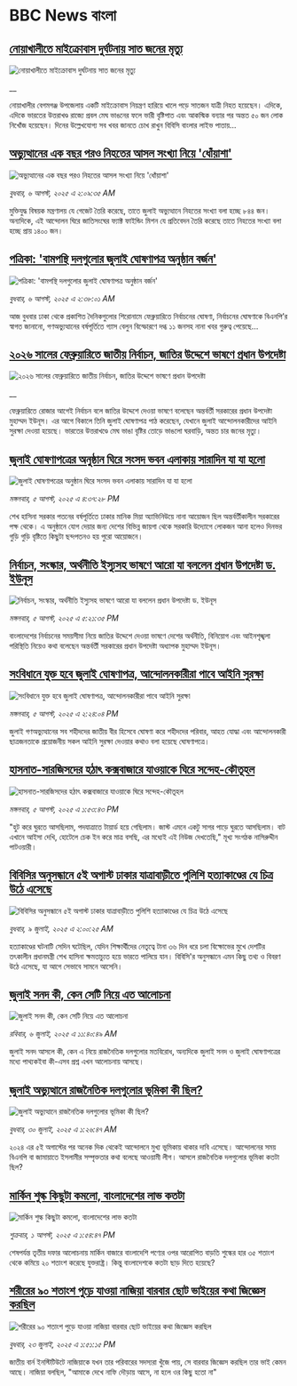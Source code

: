 # BBC News বাংলা## [নোয়াখালীতে মাইক্রোবাস দুর্ঘটনায় সাত জনের মৃত্যু](https://www.bbc.co.uk/bengali/live/ce9321jrny1t?at_medium=RSS&at_campaign=rss?at_campaign=githubrss)![নোয়াখালীতে মাইক্রোবাস দুর্ঘটনায় সাত জনের মৃত্যু](https://ichef.bbci.co.uk/ace/standard/240/cpsprodpb/e909/live/88d55320-7274-11f0-8dbd-f3d32ebd3327.jpg)__নোয়াখালীর বেগমগঞ্জ উপজেলায় একটি মাইক্রোবাস নিয়ন্ত্রণ হারিয়ে খালে পড়ে সাতজন যাত্রী নিহত হয়েছেন। এদিকে, এদিকে ভারতের উত্তরাখণ্ড রাজ্যে প্রবল মেঘ ভাঙনের ফলে ভারী বৃষ্টিপাত এবং আকস্মিক বন্যার পর অন্তত ৫০ জন লোক নিখোঁজ হয়েছেন। দিনের উল্লেখযোগ্য সব খবর জানতে চোখ রাখুন বিবিসি বাংলার লাইভ পাতায়...## [অভ্যুত্থানের এক বছর পরও নিহতের আসল সংখ্যা নিয়ে 'ধোঁয়াশা'](https://www.bbc.com/bengali/articles/cgkr1y6j246o?at_medium=RSS&at_campaign=rss?at_campaign=githubrss)![অভ্যুত্থানের এক বছর পরও নিহতের আসল সংখ্যা নিয়ে 'ধোঁয়াশা'](https://ichef.bbci.co.uk/ace/ws/240/cpsprodpb/dcd3/live/d1cb5570-71f7-11f0-8dbd-f3d32ebd3327.jpg)_বুধবার, ৬ আগস্ট, ২০২৫ এ ২:০৯:৩৫ AM_মুক্তিযুদ্ধ বিষয়ক মন্ত্রণালয় যে গেজেট তৈরি করেছে, তাতে জুলাই অভ্যুত্থানে নিহতের সংখ্যা বলা হচ্ছে ৮৪৪ জন। অন্যদিকে, এই আন্দোলন ঘিরে জাতিসংঘের ফ্যাক্ট ফাইন্ডিং মিশন যে প্রতিবেদন তৈরি করেছে তাতে নিহতের সংখ্যা বলা হচ্ছে প্রায় ১৪০০ জন।## [পত্রিকা: 'বামপন্থি দলগুলোর জুলাই ঘোষণাপত্র অনুষ্ঠান বর্জন'](https://www.bbc.com/bengali/articles/ckg41yxggz5o?at_medium=RSS&at_campaign=rss?at_campaign=githubrss)![পত্রিকা: 'বামপন্থি দলগুলোর জুলাই ঘোষণাপত্র অনুষ্ঠান বর্জন'](https://ichef.bbci.co.uk/ace/ws/240/cpsprodpb/8080/live/a8fd1c80-726c-11f0-8dbd-f3d32ebd3327.jpg)_বুধবার, ৬ আগস্ট, ২০২৫ এ ২:৩৮:০১ AM_আজ বুধবার ঢাকা থেকে প্রকাশিত দৈনিকগুলোর শিরোনামে ফেব্রুয়ারিতে নির্বাচনের ঘোষণা, নির্বাচনের ঘোষণাকে বিএনপি’র স্বাগত জানানো, গণঅভ্যুত্থানের বর্ষপূর্তিতে গ্যাস বেলুন বিস্ফোরণে দগ্ধ ১১ জনসহ নানা খবর গুরুত্ব পেয়েছে…## [২০২৬ সালের ফেব্রুয়ারিতে জাতীয় নির্বাচন, জাতির উদ্দেশে ভাষণে প্রধান উপদেষ্টা](https://www.bbc.co.uk/bengali/live/crr2drngk4jt?at_medium=RSS&at_campaign=rss?at_campaign=githubrss)![২০২৬ সালের ফেব্রুয়ারিতে জাতীয় নির্বাচন, জাতির উদ্দেশে ভাষণে প্রধান উপদেষ্টা](https://ichef.bbci.co.uk/ace/standard/240/cpsprodpb/46e6/live/07ef22b0-7209-11f0-8dbd-f3d32ebd3327.jpg)__ফেব্রুয়ারিতে রোজার আগেই নির্বাচন বলে জাতির উদ্দেশে দেওয়া ভাষণে বলেছেন অন্তর্বর্তী সরকারের প্রধান উপদেষ্টা মুহাম্মদ ইউনূস। এর আগে বিকালে তিনি জুলাই ঘোষণাপত্র পাঠ করেছেন, যেখানে জুলাই আন্দোলনকারীদের আইনি সুরক্ষা দেওয়া হয়েছে। ভারতের উত্তরাখণ্ডে মেঘ ভাঙা বৃষ্টির তোড়ে ভাঙলো ঘরবাড়ি, অন্তত চার জনের মৃত্যু।## [জুলাই ঘোষণাপত্রের অনুষ্ঠান ঘিরে সংসদ ভবন এলাকায় সারাদিন যা যা হলো](https://www.bbc.com/bengali/articles/cjw6v259eneo?at_medium=RSS&at_campaign=rss?at_campaign=githubrss)![জুলাই ঘোষণাপত্রের অনুষ্ঠান ঘিরে সংসদ ভবন এলাকায় সারাদিন যা যা হলো](https://ichef.bbci.co.uk/ace/ws/240/cpsprodpb/556d/live/098809d0-7217-11f0-8dbd-f3d32ebd3327.jpg)_মঙ্গলবার, ৫ আগস্ট, ২০২৫ এ ৪:৩৭:২৮ PM_শেখ হাসিনা সরকার পতনের বর্ষপূর্তিতে ঢাকার মানিক মিয়া অ্যাভিনিউয়ে নানা আয়োজন ছিল অন্তর্বর্তীকালীন সরকারের পক্ষ থেকে। এ অনুষ্ঠানে যোগ দেয়ার জন্য দেশের বিভিন্ন জায়গা থেকে সরকারি উদ্যোগে লোকজন আনা হলেও দিনভর গুড়ি গুড়ি বৃষ্টিতে কিছুটা ছন্দপতনও হয় পুরো আয়োজনে।## [নির্বাচন, সংস্কার, অর্থনীতি ইস্যুসহ ভাষণে আরো যা বললেন প্রধান উপদেষ্টা ড. ইউনূস](https://www.bbc.com/bengali/articles/cr7482y8852o?at_medium=RSS&at_campaign=rss?at_campaign=githubrss)![নির্বাচন, সংস্কার, অর্থনীতি ইস্যুসহ ভাষণে আরো যা বললেন প্রধান উপদেষ্টা ড. ইউনূস](https://ichef.bbci.co.uk/ace/ws/240/cpsprodpb/92f4/live/30c5f370-721e-11f0-af20-030418be2ca5.jpg)_মঙ্গলবার, ৫ আগস্ট, ২০২৫ এ ৫:২১:৩৫ PM_বাংলাদেশের নির্বাচনের সময়সীমা নিয়ে জাতির উদ্দেশে দেওয়া ভাষণে দেশের অর্থনীতি, বিনিয়োগ এবং আইনশৃঙ্খলা পরিস্থিতি নিয়েও কথা বলেছেন অন্তর্বর্তী সরকারের প্রধান উপদেষ্টা অধ্যাপক মুহাম্মদ ইউনূস।## [সংবিধানে যুক্ত হবে জুলাই ঘোষণাপত্র, আন্দোলনকারীরা পাবে আইনি সুরক্ষা](https://www.bbc.com/bengali/articles/ce87gyg811go?at_medium=RSS&at_campaign=rss?at_campaign=githubrss)![সংবিধানে যুক্ত হবে জুলাই ঘোষণাপত্র, আন্দোলনকারীরা পাবে আইনি সুরক্ষা](https://ichef.bbci.co.uk/ace/ws/240/cpsprodpb/73ef/live/2682b020-7204-11f0-b21f-5bdb6d834b46.jpg)_মঙ্গলবার, ৫ আগস্ট, ২০২৫ এ ২:২৪:০৪ PM_জুলাই গণঅভ্যুত্থানের সব শহীদদের জাতীয় বীর হিসেবে ঘোষণা করে শহীদদের পরিবার, আহত যোদ্ধা এবং আন্দোলনকারী ছাত্রজনতাকে প্রয়োজনীয় সকল আইনি সুরক্ষা দেওয়ার কথাও বলা হয়েছে ঘোষণাপত্রে।## [হাসনাত-সারজিসদের হঠাৎ কক্সবাজারে যাওয়াকে ঘিরে সন্দেহ-কৌতূহল](https://www.bbc.com/bengali/articles/ckgj2n1821lo?at_medium=RSS&at_campaign=rss?at_campaign=githubrss)![হাসনাত-সারজিসদের হঠাৎ কক্সবাজারে যাওয়াকে ঘিরে সন্দেহ-কৌতূহল](https://ichef.bbci.co.uk/ace/ws/240/cpsprodpb/59ed/live/d64def00-7205-11f0-89ea-4d6f9851f623.jpg)_মঙ্গলবার, ৫ আগস্ট, ২০২৫ এ ১:৫৩:৪৩ PM_"হুট করে ঘুরতে আসছিলাম, পদযাত্রাতে টায়ার্ড হয়ে গেছিলাম। জাস্ট এমনে একটু সাগর পাড়ে ঘুরতে আসছিলাম। বাট এখানে আইসা দেখি, হোটেলে চেক ইন করে মাত্র বসছি, এর মধ্যেই এই নিউজ দেখতেছি," মূখ্য সংগঠক নাসিরুদ্দীন পাটওয়ারী।## [বিবিসির অনুসন্ধানে ৫ই অগাস্ট ঢাকার যাত্রাবাড়ীতে পুলিশি হত্যাকাণ্ডের যে চিত্র উঠে এসেছে](https://www.bbc.com/bengali/articles/ce9x120d74yo?at_medium=RSS&at_campaign=rss?at_campaign=githubrss)![বিবিসির অনুসন্ধানে ৫ই অগাস্ট ঢাকার যাত্রাবাড়ীতে পুলিশি হত্যাকাণ্ডের যে চিত্র উঠে এসেছে](https://ichef.bbci.co.uk/ace/ws/240/cpsprodpb/f4e7/live/69ad1a10-5c70-11f0-960d-e9f1088a89fe.png)_বুধবার, ৯ জুলাই, ২০২৫ এ ২:০০:২৫ AM_হত্যাকাণ্ডের ঘটনাটি সেদিন ঘটেছিল, যেদিন শিক্ষার্থীদের নেতৃত্বে টানা ৩৬ দিন ধরে চলা বিক্ষোভের মুখে দেশটির তৎকালীন প্রধানমন্ত্রী শেখ হাসিনা ক্ষমতাচ্যুত হয়ে ভারতে পালিয়ে যান। বিবিসি'র অনুসন্ধানে এমন কিছু তথ্য ও বিবরণ উঠে এসেছে, যা আগে সেভাবে সামনে আসেনি।## [জুলাই সনদ কী, কেন সেটি নিয়ে এত আলোচনা](https://www.bbc.com/bengali/articles/c939xgp251po?at_medium=RSS&at_campaign=rss?at_campaign=githubrss)![জুলাই সনদ কী, কেন সেটি নিয়ে এত আলোচনা](https://ichef.bbci.co.uk/ace/ws/240/cpsprodpb/dafa/live/26a3d870-59b5-11f0-994d-9db2713c89df.jpg)_রবিবার, ৬ জুলাই, ২০২৫ এ ১১:৪০:৪৯ AM_জুলাই সনদ আসলে কী, কেন এ নিয়ে রাজনৈতিক দলগুলোর মতবিরোধ, অন্যদিকে জুলাই সনদ ও জুলাই ঘোষণাপত্রের মধ্যে পাথ্যকইবা কী-এসব প্রশ্ন এখন আলোচনায় আসছে।## [জুলাই অভ্যুত্থানে রাজনৈতিক দলগুলোর ভূমিকা কী ছিল?](https://www.bbc.com/bengali/articles/c8x5ed4gzz8o?at_medium=RSS&at_campaign=rss?at_campaign=githubrss)![জুলাই অভ্যুত্থানে রাজনৈতিক দলগুলোর ভূমিকা কী ছিল?](https://ichef.bbci.co.uk/ace/ws/240/cpsprodpb/cc0e/live/a70369f0-6bca-11f0-af20-030418be2ca5.jpg)_বুধবার, ৩০ জুলাই, ২০২৫ এ ১:২৬:৪৭ AM_২০২৪ এর ৫ই অগাস্টের পর অনেক দিক থেকেই আন্দোলনে মুখ্য ভূমিকায় থাকার দাবি এসেছে। আন্দোলনের সময় বিএনপি বা জামায়াতে ইসলামীর সম্পৃক্ততার কথা বলেছে আওয়ামী লীগ। আসলে রাজনৈতিক দলগুলোর ভূমিকা কতটা ছিল?## [মার্কিন শুল্ক কিছুটা কমলো, বাংলাদেশের লাভ কতটা](https://www.bbc.com/bengali/articles/cy7yk10npj5o?at_medium=RSS&at_campaign=rss?at_campaign=githubrss)![মার্কিন শুল্ক কিছুটা কমলো, বাংলাদেশের লাভ কতটা](https://ichef.bbci.co.uk/ace/ws/240/cpsprodpb/3ad2/live/becddae0-6ec5-11f0-af20-030418be2ca5.jpg)_শুক্রবার, ১ আগস্ট, ২০২৫ এ ১:৫৪:৪৭ PM_শেষপর্যন্ত তৃতীয় দফার আলোচনায়  মার্কিন বাজারে বাংলাদেশি পণ্যের ওপর  আরোপিত বাড়তি শুল্কের হার ৩৫ শতাংশ থেকে কমিয়ে ২০ শতাংশ করেছে যুক্তরাষ্ট্র। কিন্তু বাংলাদেশকে কতটা ছাড় দিতে হয়েছে?## [শরীরের ৯০ শতাংশ পুড়ে যাওয়া নাজিয়া বারবার ছোট ভাইয়ের কথা জিজ্ঞেস করছিল](https://www.bbc.com/bengali/articles/cg75lydvjj4o?at_medium=RSS&at_campaign=rss?at_campaign=githubrss)![শরীরের ৯০ শতাংশ পুড়ে যাওয়া নাজিয়া বারবার ছোট ভাইয়ের কথা জিজ্ঞেস করছিল](https://ichef.bbci.co.uk/ace/ws/240/cpsprodpb/de08/live/5b08d890-67c5-11f0-bdb3-2fec70b719ae.jpg)_বুধবার, ২৩ জুলাই, ২০২৫ এ ১:৫১:১৫ PM_জাতীয় বার্ন ইনস্টিটিউটে নাজিয়াকে যখন তার পরিবারের সদস্যরা খুঁজে পায়, সে বারবার জিজ্ঞেস করছিল তার ভাই কেমন আছে। নাজিয়া বলছিল, "আমাকে দেখে নাফি দৌড়ায় আসে, না হলে ওর কিছু হতো না"